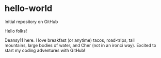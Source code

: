# hello-world
Initial repository on GitHub

Hello folks!

Deansy11 here. I love breakfast (or anytime) tacos, road-trips, tall mountains, large bodies of water, and Cher (not in an ironci way). Excited to start my coding adventures with GitHub!
